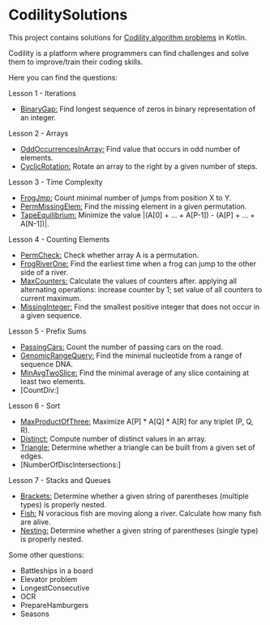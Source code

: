 # CodilitySolutions
This project contains solutions for [Codility algorithm problems](https://app.codility.com/programmers/) in Kotlin.

Codility is a platform where programmers can find challenges and solve them
to improve/train their coding skills.

Here you can find the questions:

Lesson 1 - Iterations
- [BinaryGap:](https://app.codility.com/programmers/lessons/1-iterations/binary_gap/) Find longest sequence of zeros in binary representation of an integer.

Lesson 2 - Arrays
- [OddOccurrencesInArray:](https://app.codility.com/programmers/lessons/2-arrays/odd_occurrences_in_array/) Find value that occurs in odd number of elements.
- [CyclicRotation:](https://app.codility.com/programmers/lessons/2-arrays/cyclic_rotation/) Rotate an array to the right by a given number of steps.

Lesson 3 - Time Complexity
- [FrogJmp:](https://app.codility.com/programmers/lessons/3-time_complexity/frog_jmp/) Count minimal number of jumps from position X to Y.
- [PermMissingElem:](https://app.codility.com/programmers/lessons/3-time_complexity/perm_missing_elem/) Find the missing element in a given permutation.
- [TapeEquilibrium:](https://app.codility.com/programmers/lessons/3-time_complexity/tape_equilibrium/) Minimize the value |(A[0] + ... + A[P-1]) - (A[P] + ... + A[N-1])|.

Lesson 4 - Counting Elements
- [PermCheck:](https://app.codility.com/programmers/lessons/4-counting_elements/perm_check/) Check whether array A is a permutation.
- [FrogRiverOne:](https://app.codility.com/programmers/lessons/4-counting_elements/frog_river_one/) Find the earliest time when a frog can jump to the other side of a river.
- [MaxCounters:](https://app.codility.com/programmers/lessons/4-counting_elements/max_counters/) Calculate the values of counters after. 
applying all alternating operations: increase counter by 1; set value of all counters to current maximum.
- [MissingInteger:](https://app.codility.com/programmers/lessons/4-counting_elements/missing_integer/) Find the smallest positive integer that does not occur in a given sequence.

Lesson 5 - Prefix Sums
- [PassingCars:](https://app.codility.com/programmers/lessons/5-prefix_sums/passing_cars/) Count the number of passing cars on the road.
- [GenomicRangeQuery:](https://app.codility.com/programmers/lessons/5-prefix_sums/genomic_range_query/) Find the minimal nucleotide from a range of sequence DNA.
- [MinAvgTwoSlice:](https://app.codility.com/programmers/lessons/5-prefix_sums/min_avg_two_slice/) Find the minimal average of any slice containing at least two elements.
- [CountDiv:]

Lesson 6 - Sort
- [MaxProductOfThree:](https://app.codility.com/programmers/lessons/6-sorting/max_product_of_three/) Maximize A[P] * A[Q] * A[R] for any triplet (P, Q, R).
- [Distinct:](https://app.codility.com/programmers/lessons/6-sorting/distinct/) Compute number of distinct values in an array.
- [Triangle:](https://app.codility.com/programmers/lessons/6-sorting/triangle/) Determine whether a triangle can be built from a given set of edges.
- [NumberOfDiscIntersections:]

Lesson 7 - Stacks and Queues
- [Brackets:](https://app.codility.com/programmers/lessons/7-stacks_and_queues/brackets/) Determine whether a given string of parentheses (multiple types) is properly nested.
- [Fish:](https://app.codility.com/programmers/lessons/7-stacks_and_queues/fish/) N voracious fish are moving along a river. Calculate how many fish are alive.
- [Nesting:](https://app.codility.com/programmers/lessons/7-stacks_and_queues/nesting/) Determine whether a given string of parentheses (single type) is properly nested.


Some other questions:
- Battleships in a board
- Elevator problem
- LongestConsecutive
- OCR
- PrepareHamburgers
- Seasons